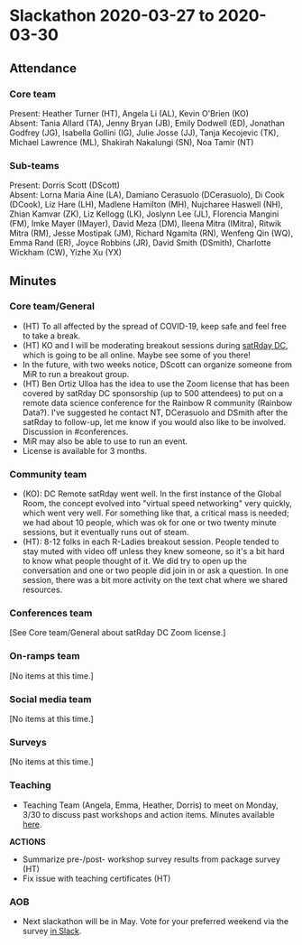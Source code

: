 # Slackathon 2020-03-27 to 2020-03-30

## Attendance

### Core team

Present: Heather Turner (HT), Angela Li (AL), Kevin O'Brien (KO)  
Absent: Tania Allard (TA), Jenny Bryan (JB), Emily Dodwell (ED), Jonathan Godfrey (JG), Isabella Gollini (IG), Julie Josse (JJ), Tanja Kecojevic (TK), Michael Lawrence (ML),  Shakirah Nakalungi (SN), Noa Tamir (NT)

### Sub-teams

Present: Dorris Scott (DScott)  
Absent: Lorna Maria Aine (LA), Damiano Cerasuolo (DCerasuolo), Di Cook (DCook), Liz Hare (LH), Madlene Hamilton (MH), Nujcharee Haswell (NH), Zhian Kamvar (ZK), Liz Kellogg (LK), Joslynn Lee (JL), Florencia Mangini (FM), Imke Mayer (IMayer), David Meza (DM), Ileena Mitra (IMitra), Ritwik Mitra (RM), Jesse Mostipak (JM), Richard Ngamita (RN), Wenfeng Qin (WQ), Emma Rand (ER), Joyce Robbins (JR), David Smith (DSmith), Charlotte Wickham (CW), Yizhe Xu (YX)

## Minutes

### Core team/General

- (HT) To all affected by the spread of COVID-19, keep safe and feel free to take a break.
- (HT) KO and I will be moderating breakout sessions during [satRday DC](http://dc2020.netlify.com/), which is going to be all online. Maybe see some of you there!
- In the future, with two weeks notice, DScott can organize someone from MiR to run a breakout group.
- (HT) Ben Ortiz Ulloa has the idea to use the Zoom license that has been covered by satRday DC sponsorship (up to 500 attendees) to put on a remote data science conference for the Rainbow R community (Rainbow Data?). I've suggested he contact NT, DCerasuolo and DSmith after the satRday to follow-up, let me know if you would also like to be involved. Discussion in #conferences.
- MiR may also be able to use to run an event.
- License is available for 3 months.

### Community team
- (KO): DC Remote satRday went well. In the first instance of the Global Room, the concept evolved into "virtual speed networking"  very quickly, which went very well. For something like that, a critical mass is needed; we had about 10 people, which was ok for one or two twenty minute sessions, but it eventually runs out of steam.
- (HT): 8-12 folks in each R-Ladies breakout session. People tended to stay muted with video off unless they knew someone, so it's a bit hard to know what people thought of it. We did try to open up the conversation and one or two people did join in or ask a question. In one session, there was a bit more activity on the text chat where we shared resources.

### Conferences team
[See Core team/General about satRday DC Zoom license.]

### On-ramps team
[No items at this time.]

### Social media team
[No items at this time.]

### Surveys
[No items at this time.]

### Teaching
- Teaching Team (Angela, Emma, Heather, Dorris) to meet on Monday, 3/30 to discuss past workshops and action items. Minutes available [here](http://developer.r-project.org:9001/p/teaching-team).

**ACTIONS**
- Summarize pre-/post- workshop survey results from package survey (HT)
- Fix issue with teaching certificates (HT)

### AOB
- Next slackathon will be in May.  Vote for your preferred weekend via the survey [in Slack](https://rforwards.slack.com/archives/C3XD6925A/p1587555077000200).
